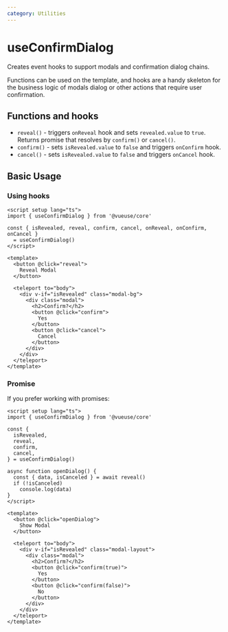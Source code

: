 ```yaml
---
category: Utilities
---
```


# useConfirmDialog

Creates event hooks to support modals and confirmation dialog chains.

Functions can be used on the template, and hooks are a handy skeleton for the business logic of modals dialog or other actions that require user confirmation.

## Functions and hooks

- `reveal()` - triggers `onReveal` hook and sets `revealed.value` to `true`. Returns promise that resolves by `confirm()` or `cancel()`.
- `confirm()` - sets `isRevealed.value` to `false` and triggers `onConfirm` hook.
- `cancel()` - sets `isRevealed.value` to `false` and triggers `onCancel` hook.

## Basic Usage

### Using hooks

```vue
<script setup lang="ts">
import { useConfirmDialog } from '@vueuse/core'

const { isRevealed, reveal, confirm, cancel, onReveal, onConfirm, onCancel }
  = useConfirmDialog()
</script>

<template>
  <button @click="reveal">
    Reveal Modal
  </button>

  <teleport to="body">
    <div v-if="isRevealed" class="modal-bg">
      <div class="modal">
        <h2>Confirm?</h2>
        <button @click="confirm">
          Yes
        </button>
        <button @click="cancel">
          Cancel
        </button>
      </div>
    </div>
  </teleport>
</template>
```

### Promise

If you prefer working with promises:

```vue
<script setup lang="ts">
import { useConfirmDialog } from '@vueuse/core'

const {
  isRevealed,
  reveal,
  confirm,
  cancel,
} = useConfirmDialog()

async function openDialog() {
  const { data, isCanceled } = await reveal()
  if (!isCanceled)
    console.log(data)
}
</script>

<template>
  <button @click="openDialog">
    Show Modal
  </button>

  <teleport to="body">
    <div v-if="isRevealed" class="modal-layout">
      <div class="modal">
        <h2>Confirm?</h2>
        <button @click="confirm(true)">
          Yes
        </button>
        <button @click="confirm(false)">
          No
        </button>
      </div>
    </div>
  </teleport>
</template>
```
